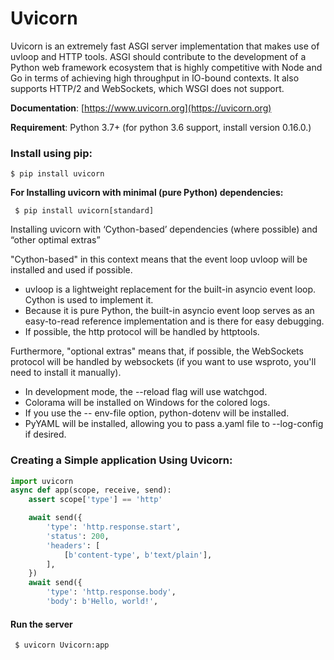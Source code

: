 # Uvicorn


Uvicorn is an extremely fast ASGI server implementation that makes use of uvloop and HTTP tools. 
ASGI should contribute to the development of a Python web framework ecosystem that is highly competitive with Node and Go in terms of achieving high throughput in IO-bound contexts. It also supports HTTP/2 and WebSockets, which WSGI does not support.

**Documentation**: [https://www.uvicorn.org](https://uvicorn.org)

**Requirement**: Python 3.7+ (for python 3.6 support, install version 0.16.0.)

### Install using pip:
```shell
$ pip install uvicorn
```
**For Installing uvicorn with minimal (pure Python) dependencies:**
```shell
 $ pip install uvicorn[standard]
```
Installing uvicorn with ‘Cython-based’ dependencies (where possible) and “other optimal extras”

"Cython-based" in this context means that the event loop uvloop will be installed and used if possible.
* uvloop is a lightweight replacement for the built-in asyncio event loop. Cython is used to implement it. 
* Because it is pure Python, the built-in asyncio event loop serves as an easy-to-read reference implementation and is there for easy debugging.
* If possible, the http protocol will be handled by httptools.

Furthermore, "optional extras" means that, if possible, the WebSockets protocol will be handled by websockets (if you want to use wsproto, you'll need to install it manually).
* In development mode, the --reload flag will use watchgod.
* Colorama will be installed on Windows for the colored logs.
* If you use the -- env-file option, python-dotenv will be installed.
* PyYAML will be installed, allowing you to pass a.yaml file to --log-config if desired.

### Creating a Simple application Using Uvicorn:
```python
import uvicorn
async def app(scope, receive, send):
    assert scope['type'] == 'http'

    await send({
        'type': 'http.response.start',
        'status': 200,
        'headers': [
            [b'content-type', b'text/plain'],
        ],
    })
    await send({
        'type': 'http.response.body',
        'body': b'Hello, world!',
```
 #### Run the server
```shell
 $ uvicorn Uvicorn:app 
 ```
 
